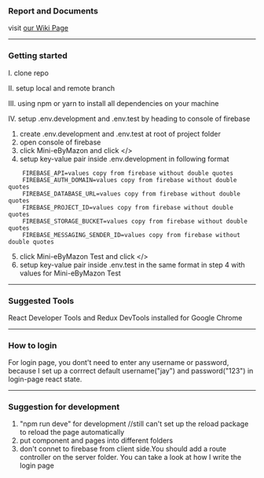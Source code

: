 ### Report and Documents
visit [our Wiki Page](https://github.com/JiejayLan/CSC322_group_project/wiki/Documents)

---
### Getting started
I. clone repo

II. setup local and remote branch 

III. using npm or yarn to install all dependencies on your machine 

IV. setup .env.development and .env.test by heading to console of firebase
1. create .env.development and .env.test at root of project folder
2. open console of firebase
3. click Mini-eByMazon and click </> 
4. setup key-value pair inside .env.development in following format

```
    FIREBASE_API=values copy from firebase without double quotes
    FIREBASE_AUTH_DOMAIN=values copy from firebase without double quotes
    FIREBASE_DATABASE_URL=values copy from firebase without double quotes
    FIREBASE_PROJECT_ID=values copy from firebase without double quotes
    FIREBASE_STORAGE_BUCKET=values copy from firebase without double quotes
    FIREBASE_MESSAGING_SENDER_ID=values copy from firebase without double quotes
```

5. click Mini-eByMazon Test and click </>
6. setup key-value pair inside .env.test in the same format in step 4 with values for Mini-eByMazon Test

---
### Suggested Tools
React Developer Tools and Redux DevTools installed for Google Chrome

---
### How to login
For login page, you dont't need to enter any username or password, because I set up a corrrect default username("jay") and password("123") in login-page react state.

---
### Suggestion for development
1. "npm run deve" for development //still can't set up the reload package to reload the page automatically
2. put component and pages into different folders
3. don't connet to firebase from client side.You should add a route controller on the server folder. You can take a look at how I write the login page

